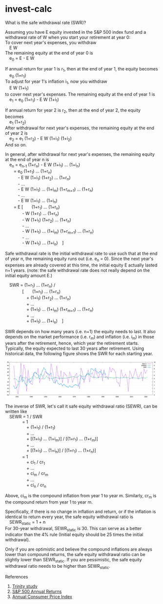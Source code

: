 # invest-calc

What is the safe withdrawal rate (SWR)? 

Assuming you have E equity invested in the S&P 500 index fund and a withdrawal
rate of W when you start your retirement at year 0:  
To cover next year's expenses, you withdraw  
&emsp;E W  
The remaining equity at the end of year 0 is  
&emsp;e<sub>0</sub> = E - E W  

If annual return for year 1 is r<sub>1</sub>, then at the end of year 1,
the equity becomes  
&emsp;e<sub>0</sub> (1+r<sub>1</sub>)  
To adjust for year 1's inflation i<sub>1</sub>, now you withdraw  
&emsp;E W (1+i<sub>1</sub>)  
to cover next year's expenses. The remaining equity at the end of year 1 is  
&emsp;e<sub>1</sub> = e<sub>0</sub> (1+r<sub>1</sub>) - E W (1+i<sub>1</sub>)   

If annual return for year 2 is r<sub>2</sub>, then at the end of year 2,
the equity becomes  
&emsp;e<sub>1</sub> (1+r<sub>2</sub>)  
After withdrawal for next year's expenses, the remaining equity at the end of
year 2 is  
&emsp;e<sub>2</sub> = e<sub>1</sub> (1+r<sub>2</sub>) - E W (1+i<sub>1</sub>) (1+i<sub>2</sub>)  
And so on.

In general, after withdrawal for next year's expenses, the remaining equity
at the end of year n is  
&emsp;e<sub>n</sub> = e<sub>n-1</sub> (1+r<sub>n</sub>) - E W (1+i<sub>1</sub>) ... (1+i<sub>n</sub>)  
&emsp;&emsp;= e<sub>0</sub> (1+r<sub>1</sub>) ... (1+r<sub>n</sub>)  
&emsp;&emsp;&emsp;- E W (1+i<sub>1</sub>) (1+r<sub>2</sub>) ... (1+r<sub>n</sub>)  
&emsp;&emsp;&emsp;- ...  
&emsp;&emsp;&emsp;- E W (1+i<sub>1</sub>) ... (1+i<sub>m</sub>) (1+r<sub>m+1</sub>) ... (1+r<sub>n</sub>)  
&emsp;&emsp;&emsp;- ...  
&emsp;&emsp;&emsp;- E W (1+i<sub>1</sub>) ... (1+i<sub>n</sub>)  
&emsp;&emsp;= E [&emsp;&emsp;(1+r<sub>1</sub>) ... (1+r<sub>n</sub>)  
&emsp;&emsp;&emsp;&emsp;- W (1+r<sub>1</sub>) ... (1+r<sub>n</sub>)  
&emsp;&emsp;&emsp;&emsp;- W (1+i<sub>1</sub>) (1+r<sub>2</sub>) ... (1+r<sub>n</sub>)  
&emsp;&emsp;&emsp;&emsp;- ...  
&emsp;&emsp;&emsp;&emsp;- W (1+i<sub>1</sub>) ... (1+i<sub>m</sub>) (1+r<sub>m+1</sub>) ... (1+r<sub>n</sub>)  
&emsp;&emsp;&emsp;&emsp;- ...  
&emsp;&emsp;&emsp;&emsp;- W (1+i<sub>1</sub>) ... (1+i<sub>n</sub>)&emsp;]  

Safe withdrawal rate is the initial withdrawal rate to use such that at the
end of year n, the remaining equity runs out (i.e. e<sub>n</sub> = 0). Since
the next year's expenses are already covered at this time, the initial equity
E actually lasted n+1 years. (note: the safe withdrawal rate does not really
depend on the initial equity amount E.)

&emsp;SWR = (1+r<sub>1</sub>) ... (1+r<sub>n</sub>) /  
&emsp;&emsp;&emsp;&emsp;[&emsp;&emsp;(1+r<sub>1</sub>) ... (1+r<sub>n</sub>)  
&emsp;&emsp;&emsp;&emsp;&emsp;+ (1+i<sub>1</sub>) (1+r<sub>2</sub>) ... (1+r<sub>n</sub>)  
&emsp;&emsp;&emsp;&emsp;&emsp;+ ...  
&emsp;&emsp;&emsp;&emsp;&emsp;+ (1+i<sub>1</sub>) ... (1+i<sub>m</sub>) (1+r<sub>m+1</sub>) ... (1+r<sub>n</sub>)  
&emsp;&emsp;&emsp;&emsp;&emsp;+ ...  
&emsp;&emsp;&emsp;&emsp;&emsp;+ (1+i<sub>1</sub>) ... (1+i<sub>n</sub>)&emsp;]  

SWR depends on how many years (i.e. n+1) the equity needs to last. It also
depends on the market performance (i.e. r<sub>m</sub>) and inflation (i.e.
i<sub>m</sub>) in those years after the retirement, hence, which year the
retirement starts. Typically, the equity expected to last 30 years after
retirement. Using historical data, the following figure shows the SWR for
each starting year.

![SWR over the years](swr.png)

The inverse of SWR, let's call it safe equity withdrawal ratio (SEWR),
can be written like  
&emsp;SEWR = 1 / SWR  
&emsp;&emsp;&emsp;&emsp;= 1  
&emsp;&emsp;&emsp;&emsp;&emsp;+ (1+i<sub>1</sub>) / (1+r<sub>1</sub>)   
&emsp;&emsp;&emsp;&emsp;&emsp;+ ...  
&emsp;&emsp;&emsp;&emsp;&emsp;+ [(1+i<sub>1</sub>) ... (1+i<sub>m</sub>)]  / [(1+r<sub>1</sub>) ... (1+r<sub>m</sub>)]  
&emsp;&emsp;&emsp;&emsp;&emsp;+ ...  
&emsp;&emsp;&emsp;&emsp;&emsp;+ [(1+i<sub>1</sub>) ... (1+i<sub>n</sub>)]  / [(1+r<sub>1</sub>) ... (1+r<sub>n</sub>)]  
&emsp;&emsp;&emsp;&emsp;= 1  
&emsp;&emsp;&emsp;&emsp;&emsp;+ ci<sub>1</sub> / cr<sub>1</sub>  
&emsp;&emsp;&emsp;&emsp;&emsp;+ ...  
&emsp;&emsp;&emsp;&emsp;&emsp;+ ci<sub>m</sub> / cr<sub>m</sub>  
&emsp;&emsp;&emsp;&emsp;&emsp;+ ...  
&emsp;&emsp;&emsp;&emsp;&emsp;+ ci<sub>n</sub> / cr<sub>n</sub>  

Above, ci<sub>m</sub> is the compound inflation from year 1 to year m.
Similarly, cr<sub>m</sub> is the compound return from year 1 to year m.

Specifically, if there is no change in inflation and return, or if the
inflation is identical to return every year, the safe equity withdrawal
ratio is  
&emsp;SEWR<sub>static</sub> = 1 + n  
For 30-year withdrawal, SEWR<sub>static</sub> is 30. This can serve as a
better indicator than the 4% rule (Initial equity should be 25 times the
initial withdrawal).

Only if you are optimistic and believe the compound inflations are always
lower than compound returns, the safe equity withdrawal ratio can be slightly
lower than SEWR<sub>static</sub>. If you are pessimistic, the safe
equity withdrawal ratio needs to be higher than SEWR<sub>static</sub>.


References

1. [Trinity study](https://en.wikipedia.org/wiki/Trinity_study)
2. [S&P 500 Annual Returns](https://www.macrotrends.net/2526/sp-500-historical-annual-returns)
3. [Annual Consumer Price Index](https://www.minneapolisfed.org/about-us/monetary-policy/inflation-calculator/consumer-price-index-1913-)
